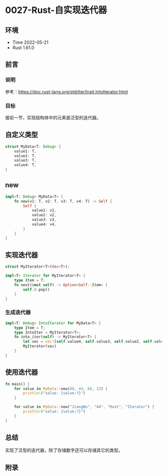 # 0027-Rust-自实现迭代器

## 环境

- Time 2022-05-21
- Rust 1.61.0

## 前言

### 说明

参考：<https://doc.rust-lang.org/std/iter/trait.IntoIterator.html>

### 目标

接前一节，实现结构体中的元素是泛型的迭代器。

## 自定义类型

```rust
struct MyData<T: Debug> {
    value1: T,
    value2: T,
    value3: T,
    value4: T,
}
```

## new

```rust
impl<T: Debug> MyData<T> {
    fn new(v1: T, v2: T, v3: T, v4: T) -> Self {
        Self {
            value1: v1,
            value2: v2,
            value3: v3,
            value4: v4,
        }
    }
}
```

## 实现迭代器

```rust
struct MyIterator<T>(Vec<T>);

impl<T> Iterator for MyIterator<T> {
    type Item = T;
    fn next(&mut self) -> Option<Self::Item> {
        self.0.pop()
    }
}
```

### 生成迭代器

```rust
impl<T: Debug> IntoIterator for MyData<T> {
    type Item = T;
    type IntoIter = MyIterator<T>;
    fn into_iter(self) -> MyIterator<T> {
        let vec = vec![self.value4, self.value3, self.value2, self.value1];
        MyIterator(vec)
    }
}
```

## 使用迭代器

```rust
fn main() {
    for value in MyData::new(88, 44, 66, 22) {
        println!("value: {value:?}")
    }

    for value in MyData::new("JiangBo", "44", "Rust", "Iterator") {
        println!("value: {value:?}")
    }
}
```

## 总结

实现了泛型的迭代器，除了存储数字还可以存储其它的类型。

## 附录
